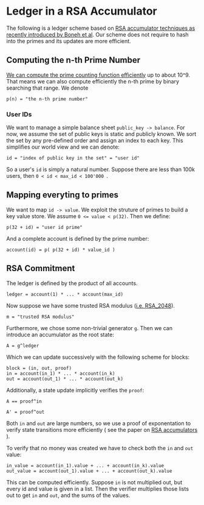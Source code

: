 # Ledger in a RSA Accumulator
The following is a ledger scheme based on [RSA accumulator techniques as recently introduced by Boneh et al](https://eprint.iacr.org/2018/1188.pdf). 
Our scheme does not require to hash into the primes and its updates are more efficient.

## Computing the n-th Prime Number
[We can compute the prime counting function efficiently](https://robinlinus.github.io/prime-counting-function/index.html)
up to about 10^9. That means we can also compute efficiently the n-th prime by binary searching that range. We denote
```
p(n) = "the n-th prime number"
```

### User IDs
We want to manage a simple balance sheet `public_key -> balance`. For now, we assume the set of public keys is static and publicly known.
We sort the set by any pre-defined order and assign an index to each key. This simplifies our world view and we can denote: 
```
id = "index of public key in the set" = "user id"
```
So a user's `id` is simply a natural number. Suppose there are less than 100k users, then `0 < id < max_id < 100'000 `.

## Mapping everyting to primes
We want to map `id -> value`. We exploit the struture of primes to build a key value store. We assume `0 <= value < p(32)`. Then we define:
```
p(32 + id) = "user id prime"
```
And a complete account is defined by the prime number:
```
account(id) = p( p(32 + id) * value_id )
```
## RSA Commitment
The ledger is defined by the product of all accounts.
```
ledger = account(1) * ... * account(max_id)
```

Now suppose we have some trusted RSA modulus ([i.e. RSA_2048](https://en.wikipedia.org/wiki/RSA_numbers#RSA-2048)).
```
m = "trusted RSA modulus"
```
Furthermore, we chose some non-trivial generator `g`. Then we can introduce an accumulator as the root state:
```
A = g^ledger
```

Which we can update successively with the following scheme for blocks:
```
block = (in, out, proof)
in = account(in_1) * ... * account(in_k)
out = account(out_1) * ... * account(out_k)
```
Additionally, a state update implicitly verifies the `proof`:
```
A == proof^in
```

```
A' = proof^out
```

Both `in` and `out` are large numbers, so we use a proof of exponentation to verify state transitions more efficiently ( see the paper on [RSA accumulators](https://eprint.iacr.org/2018/1188.pdf) ).

To verify that no money was created we have to check both the `in` and `out` value:
```
in_value = account(in_1).value + ... + account(in_k).value
out_value = account(out_1).value + ... + account(out_k).value
```
This can be computed efficiently. Suppose `in` is not multiplied out, but every id and value is given in a list. Then the verifier multiplies those lists out to get `in` and `out`, and the sums of the values.

